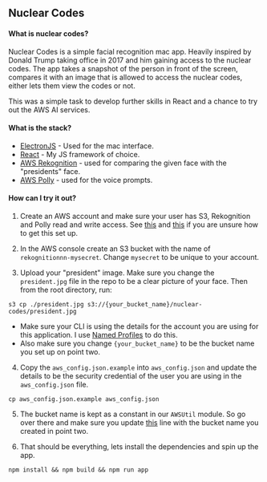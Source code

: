 ## Nuclear Codes

#### What is nuclear codes?

Nuclear Codes is a simple facial recognition mac app. Heavily inspired
by Donald Trump taking office in 2017 and him gaining access to the nuclear codes.
The app takes a snapshot of the person in front of the screen,
compares it with an image that is allowed to access the nuclear codes, either lets them view the codes or not.

This was a simple task to develop further skills in React and a chance to try out the AWS AI services.

#### What is the stack?

- [ElectronJS](http://electron.atom.io/) - Used for the mac interface.
- [React](https://facebook.github.io/react/) - My JS framework of choice.
- [AWS Rekognition](https://aws.amazon.com/de/rekognition/) - used for comparing the given face with the "presidents" face.
- [AWS Polly](https://aws.amazon.com/polly/) - used for the voice prompts.

#### How can I try it out?

1. Create an AWS account and make sure your user has S3, Rekognition and Polly read and write access. See [this](https://aws.amazon.com/account/) and [this](http://docs.aws.amazon.com/IAM/latest/UserGuide/access_permissions.html) if you are unsure how to get this set up.

2. In the AWS console create an S3 bucket with the name of `rekognitionnn-mysecret`. Change `mysecret` to be unique to your account.

3. Upload your "president" image. Make sure you change the `president.jpg` file in the repo to be a clear picture of your face.
Then from the root directory, run:
```
s3 cp ./president.jpg s3://{your_bucket_name}/nuclear-codes/president.jpg
```
- Make sure your CLI is using the details for the account you are using for this application. I use [Named Profiles](http://docs.aws.amazon.com/cli/latest/userguide/cli-chap-getting-started.html#cli-multiple-profiles) to do this.
- Also make sure you change `{your_bucket_name}` to be the bucket name you set up on point two.

4. Copy the `aws_config.json.example` into `aws_config.json` and update the details to be the security credential of the user you are using in the `aws_config.json` file.

```
cp aws_config.json.example aws_config.json
```

5. The bucket name is kept as a constant in our `AWSUtil` module. So go over there and make sure you update [this](https://github.com/simonfl3tcher/nuclear-codes/blob/master/src/utils/awsUtil.js#L8) line with the bucket name you created in point two.

6. That should be everything, lets install the dependencies and spin up the app.
```
npm install && npm build && npm run app
```
